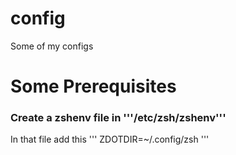 # config
Some of my configs

# Some Prerequisites

### Create a zshenv file in '''/etc/zsh/zshenv'''
In that file add this
'''
ZDOTDIR=~/.config/zsh
'''
